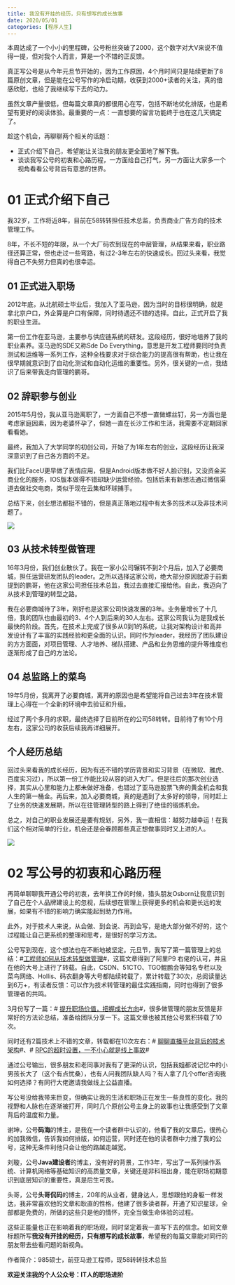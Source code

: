 ```yaml
---
title: 我没有开挂的经历，只有想写的成长故事
date: 2020/05/01
categories: [程序人生]
---
```


本周达成了一个小小的里程碑，公号粉丝突破了2000，这个数字对大V来说不值得一提，但对我个人而言，算是一个不错的正反馈。  

真正写公号是从今年元旦节开始的，因为工作原因，4个月时间只是陆续更新了8篇原创文章，但是能在公号写作的冷启动期，收获到2000+读者的关注，真的倍感欣慰，也给了我继续写下去的动力。

<!-- more -->

虽然文章产量很低，但每篇文章真的都很用心在写，包括不断地优化排版，也是希望有更好的阅读体验。最重要的一点：一直想要的留言功能终于也在这几天搞定了。

趁这个机会，再聊聊两个相关的话题：

-   正式介绍下自己，希望能让关注我的朋友更全面地了解下我。
-   谈谈我写公号的初衷和心路历程，一方面给自己打气，另一方面让大家多一个视角看看公号背后有意思的世界。
    

# 01 正式介绍下自己

我32岁，工作将近8年，目前在58转转担任技术总监，负责商业广告方向的技术管理工作。

8年，不长不短的年限，从一个大厂码农到现在的中层管理，从结果来看，职业路径还算正常，但也走过一些弯路，有过2-3年左右的快速成长。回过头来看，我觉得自己不失努力但真的也很幸运。

## 01 正式进入职场

2012年底，从北航硕士毕业后，我加入了亚马逊，因为当时的目标很明确，就是拿北京户口，外企算是户口有保障，同时待遇还不错的选择。自此，正式开启了我的职业生涯。

第一份工作在亚马逊，主要参与供应链系统的研发。这段经历，很好地培养了我的职业素养。亚马逊的SDE又称Sde Do Everything，意思是开发工程师要同时负责测试和运维等一系列工作，这种全栈要求对于综合能力的提高很有帮助，也让我在很早期就意识到了自动化测试和自动化运维的重要性。另外，很关键的一点，我结识了后来带我走向管理的鹏哥。

## 02 辞职参与创业  

2015年5月份，我从亚马逊离职了，一方面自己不想一直做螺丝钉，另一方面也是考虑家庭因素，因为老婆怀孕了，但她一直在长沙工作和生活，我需要不定期回家看看她。

最终，我加入了大学同学的初创公司，开始了为1年左右的创业，这段经历让我深深意识到了自己各方面的不足。

我们比FaceU更早做了表情应用，但是Android版本做不好人脸识别，又没资金买商业化的服务，IOS版本做得不错却缺少运营经验。包括后来有新想法通过微信渠道去做社交电商，类似于现在云集和环球捕手。

总结下来，创业想法都挺不错的，但是真正落地过程中有太多的技术以及非技术问题了。

![](https://oscimg.oschina.net/oscnet/9bfe9368-1c01-465e-8211-0ce1106c10ff.png)

## 03 从技术转型做管理

16年3月份，我们创业散伙了。我在一家小公司辗转不到2个月后，加入了必要商城，担任运营研发团队的leader。之所以选择这家公司，绝大部分原因就源于前面提到的鹏哥，他在这家公司担任技术总监，我过去直接汇报给他。自此，我迈向了从技术到管理的转型之路。

我在必要商城待了3年，刚好也是这家公司快速发展的3年。业务量增长了十几倍，我的团队也由最初的3、4个人到后来的30人左右。这家公司我认为是我成长最快的阶段。首先，在技术上完成了很多从0到1的系统，让我对架构设计和高并发设计有了丰富的实践经验和更全面的认识。同时作为leader，我经历了团队建设的方方面面，对项目管理、人才培养、梯队搭建、产品和业务思维的提升等维度也逐渐形成了自己的方法论。

## 04 总监路上的菜鸟

19年5月份，我离开了必要商城，离开的原因也是希望能将自己过去3年在技术管理上心得在一个全新的环境中去验证和升级。

经过了两个多月的求职，最终选择了目前所在的公司58转转。目前待了有10个月左右，这家公司的收获后续我再详细展开。


## 个人经历总结

回过头来看我的成长经历，因为有还不错的学历背景和实习背景（在微软、雅虎、百度实习过），所以第一份工作能比较从容的进入大厂。但是往后的那次创业选择，其实从心里和能力上都未做好准备，也错过了亚马逊股票飞奔的黄金机会和我人生的第一桶金。再后来，加入必要商城，真的是遇到了太多好的领导，同时赶上了业务的快速发展期，所以在往管理转型的路上得到了绝佳的锻炼机会。

总之，对自己的职业发展还是要有规划，另外，我一直相信：越努力越幸运！在我们这个相对简单的行业，机会还是会眷顾那些真正想做事同时又上进的人。

![](https://oscimg.oschina.net/oscnet/9e31329f-7aef-4a5d-86c0-40f188e2473a.jpg)

# 02 写公号的初衷和心路历程

再简单聊聊我开通公号的初衷，去年换工作的时候，猎头朋友Osborn让我意识到了自己在个人品牌建设上的忽视，后续想在管理上获得更多的机会和更长远的发展，如果有不错的影响力确实能起到助力作用。

此外，对于技术人来说，从会做、到会说、再到会写，是绝大部分做不好的，这个过程能让自己更系统的整理和思考，是很好的学习方法。

公号写到现在，这个想法也在不断地被坚定。元旦节，我写了第一篇管理上的总结：#[工程师如何从技术转型做管理](http://mp.weixin.qq.com/s?__biz=MzU2MTM4NDAwMw==&mid=2247483901&idx=1&sn=c9ae824a1b7d0a8d07f08af8921cd7fc&chksm=fc78ded1cb0f57c7f01cb918e8d9382f9ccafe3a366d14405040b05d3986ff8dfbe6712430a1&scene=21#wechat_redirect)#，这篇文章得到了阿里P9 右佬的认可，并且在他的大号上进行了转载。自此，CSDN、51CTO、TGO鲲鹏会等知名专栏以及菜鸟网络、Hollis、码农翻身等大号都陆续转载了，累计转载了30次，总阅读量达到6万+，有读者反馈：可以作为技术转管理的最佳实践指南，同时也得到了很多管理者的共鸣。

3月份写了一篇：# [提升职场价值，把握成长方向](http://mp.weixin.qq.com/s?__biz=MzU2MTM4NDAwMw==&mid=2247483899&idx=1&sn=a25403f1c6bfe8b2ad8158a722ed1bf3&chksm=fc78ded7cb0f57c11713f1d8fcd75cd6f42012589c13602551cde8c0edc0d8c924ecf38e6171&scene=21#wechat_redirect)#，很多做管理的朋友反馈是非常好的方法论总结，准备给团队分享一下。这篇文章也被其他公号累积转载了10次。

同时还有2篇技术上不错的文章，转载都在10次左右：# [聊聊直播平台背后的技术架构](http://mp.weixin.qq.com/s?__biz=MzU2MTM4NDAwMw==&mid=2247483900&idx=1&sn=0544715b3f49600f7a5dc816e99dfd69&chksm=fc78ded0cb0f57c690aa73de40ca7805fa7e50b0f53d9ef68c4220458600c4a5eaf51c15b118&scene=21#wechat_redirect)#、# [RPC的超时设置，一不小心就是线上事故](http://mp.weixin.qq.com/s?__biz=MzU2MTM4NDAwMw==&mid=2247483897&idx=1&sn=ea254d0969d8c3ef7b5a7665e7bc4056&chksm=fc78ded5cb0f57c34998165969b2c3e23dbe815350a84b8f2652292e1920ed8e4b82c558895c&scene=21#wechat_redirect)#

通过公号输出，很多朋友和老同事对我有了更深的认识，包括我姐都说记忆中的小男孩长大了（这个有点忧桑），也有人问我团队缺人吗？有人拿了几个offer咨询我如何选择？有同行大佬邀请我做线上公益直播。

写公号没给我带来巨变，但确实让我的生活和职场正在发生一些良性的变化。我的视野和人脉也在逐渐被打开，同时几个原创公号主身上的故事也让我感受到了文章背后的温度和力量。

谢坤，公号**码海**的博主，是我在一个读者群中认识的，他看了我的文章后，很热心的加我微信，告诉我如何排版，如何运营，同时还在他的读者群中力推了我的公号，这种无条件利他只会让他的路越走越宽。

刘璇，公号**Java建设者**的博主，没有好的背景，工作3年，写出了一系列操作系统、计算机网络等基础知识的高质量文章，关键还是非科班出身，能在职场初期意识到底层知识的重要性，真是后生可畏。

头哥，公号**头哥侃码**的博主，20年的从业者，健身达人，思想跟他的身躯一样发达，我非常喜欢他的文章和耿直的性格，他建了很多读者群，开通了知识星球，全部都是免费的，所做的这些只是他的情怀，完全当做生命体验的过程。

这些正能量也正在影响着我的职场观，同时坚定着我一直写下去的信念。如同文章标题所写**我没有开挂的经历，只有想写的成长故事**，希望我的每篇文章能对同行的朋友带去些看问题的新视角。


作者简介：985硕士，前亚马逊工程师，现58转转技术总监

**欢迎关注我的个人公众号：IT人的职场进阶**